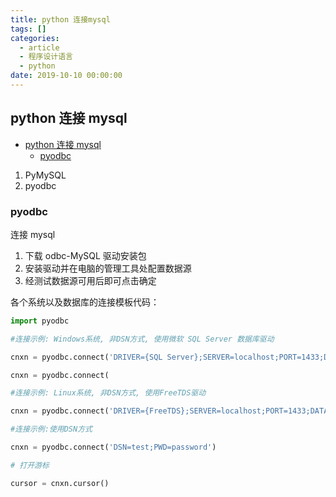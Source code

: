 ```yaml
---
title: python 连接mysql
tags: []
categories:
  - article
  - 程序设计语言
  - python
date: 2019-10-10 00:00:00
---
```


## python 连接 mysql

- [python 连接 mysql](#python-连接-mysql)
  - [pyodbc](#pyodbc)

1. PyMySQL
2. pyodbc

### pyodbc

连接 mysql

1. 下载 odbc-MySQL 驱动安装包
2. 安装驱动并在电脑的管理工具处配置数据源
3. 经测试数据源可用后即可点击确定

各个系统以及数据库的连接模板代码：

```python
import pyodbc

#连接示例: Windows系统, 非DSN方式, 使用微软 SQL Server 数据库驱动

cnxn = pyodbc.connect('DRIVER={SQL Server};SERVER=localhost;PORT=1433;DATABASE=testdb;UID=me;PWD=pass')

cnxn = pyodbc.connect(

#连接示例: Linux系统, 非DSN方式, 使用FreeTDS驱动

cnxn = pyodbc.connect('DRIVER={FreeTDS};SERVER=localhost;PORT=1433;DATABASE=testdb;UID=me;PWD=pass;TDS_Version=7.0')

#连接示例:使用DSN方式

cnxn = pyodbc.connect('DSN=test;PWD=password')

# 打开游标

cursor = cnxn.cursor()
```
